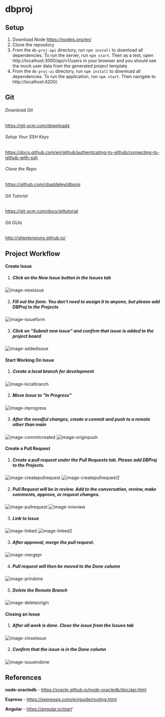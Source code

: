 # dbproj

## Setup

1. Download Node https://nodejs.org/en/
2. Clone the repository
3. From the `db-proj-api` directory, run `npm install` to download all dependencies. To run the server, run `npm start`. Then as a test, open http://localhost:3000/api/v1/users in your browser and you should see the mock user data from the generated project template.
4. From the `db-proj-ui` directory, run `npm install` to download all dependencies. To run the application, run `npm start`. Then navigate to http://localhost:4200/.

## Git

###### Download Git

https://git-scm.com/downloads

###### Setup Your SSH Keys

https://docs.github.com/en/github/authenticating-to-github/connecting-to-github-with-ssh

###### Clone the Repo

https://github.com/cbaddeley/dbproj

###### Git Tutorial

https://git-scm.com/docs/gittutorial

###### Git GUIs 

http://gitextensions.github.io/

## Project Workflow

#### Create Issue

1. ##### Click on the New Issue button in the Issues tab

![image-newissue](project-workflow-images/newissue.png)

2. ##### Fill out the form. You don't need to assign it to anyone, but please **add DBProj to the Projects**

![image-issueform](project-workflow-images/issueform.png)

3. ##### Click on "Submit new issue" and confirm that issue is added to the project board

![image-addedissue](project-workflow-images/addedissue.png)

#### Start Working On Issue

1. ##### Create a local branch for development

![image-localbranch](project-workflow-images/localbranch.png)

2. ##### Move Issue to "In Progress"

![image-inprogress](project-workflow-images/inprogress.png)

3. ##### After the needful changes, create a commit and push to a remote other than main

![image-commitcreated](project-workflow-images/commitcreated.png)
![image-originpush](project-workflow-images/originpush.png)

#### Create a Pull Request

1. ##### Create a pull request under the Pull Requests tab. Please **add DBProj to the Projects**.

![image-createpullrequest](project-workflow-images/createpullrequest.png)
![image-createpullrequest2](project-workflow-images/createpullrequest2.png)

2. ##### Pull Request will be in review. Add to the conversation, review, make comments, approve, or request changes.

![image-pullrequest](project-workflow-images/pullrequest.png)
![image-inreview](project-workflow-images/inreview.png)

3. ##### Link to Issue

![image-linked](project-workflow-images/linked.png)
![image-linked2](project-workflow-images/linked2.png)

3. ##### After approval, merge the pull request.

![image-mergepr](project-workflow-images/mergepr.png)

4. ##### Pull request will then be moved to the Done column

![image-prindone](project-workflow-images/prindone.png)

5. ##### Delete the Remote Branch

![image-deleteorigin](project-workflow-images/deleteorigin.png)

#### Closing an Issue

1. ##### After all work is done. Close the issue from the Issues tab

![image-closeissue](project-workflow-images/closeissue.png)

2. ##### Confirm that the issue is in the Done column

![image-issueindone](project-workflow-images/issueindone.png)

## References

**node-oracledb** - https://oracle.github.io/node-oracledb/doc/api.html

**Express** - https://expressjs.com/en/guide/routing.html

**Angular** - https://angular.io/start'
